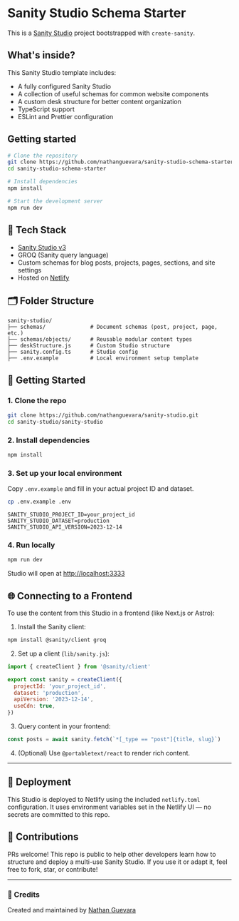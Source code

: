 # Sanity Studio Schema Starter

This is a [Sanity Studio](https://www.sanity.io/) project bootstrapped with `create-sanity`.

## What's inside?

This Sanity Studio template includes:

- A fully configured Sanity Studio
- A collection of useful schemas for common website components
- A custom desk structure for better content organization
- TypeScript support
- ESLint and Prettier configuration

## Getting started

```bash
# Clone the repository
git clone https://github.com/nathanguevara/sanity-studio-schema-starter.git
cd sanity-studio-schema-starter

# Install dependencies
npm install

# Start the development server
npm run dev
```

## 🔧 Tech Stack

- [Sanity Studio v3](https://www.sanity.io/)
- GROQ (Sanity query language)
- Custom schemas for blog posts, projects, pages, sections, and site settings
- Hosted on [Netlify](https://netlify.com)

## 🗂 Folder Structure

```
sanity-studio/
├── schemas/              # Document schemas (post, project, page, etc.)
├── schemas/objects/      # Reusable modular content types
├── deskStructure.js      # Custom Studio structure
├── sanity.config.ts      # Studio config
├── .env.example          # Local environment setup template
```

## 🚀 Getting Started

### 1. Clone the repo

```bash
git clone https://github.com/nathanguevara/sanity-studio.git
cd sanity-studio/sanity-studio
```

### 2. Install dependencies

```bash
npm install
```

### 3. Set up your local environment

Copy `.env.example` and fill in your actual project ID and dataset.

```bash
cp .env.example .env
```

```
SANITY_STUDIO_PROJECT_ID=your_project_id
SANITY_STUDIO_DATASET=production
SANITY_STUDIO_API_VERSION=2023-12-14
```

### 4. Run locally

```bash
npm run dev
```

Studio will open at [http://localhost:3333](http://localhost:3333)

## 🌐 Connecting to a Frontend

To use the content from this Studio in a frontend (like Next.js or Astro):

1. Install the Sanity client:

```bash
npm install @sanity/client groq
```

2. Set up a client (`lib/sanity.js`):

```js
import { createClient } from '@sanity/client'

export const sanity = createClient({
  projectId: 'your_project_id',
  dataset: 'production',
  apiVersion: '2023-12-14',
  useCdn: true,
})
```

3. Query content in your frontend:

```js
const posts = await sanity.fetch(`*[_type == "post"]{title, slug}`)
```

4. (Optional) Use `@portabletext/react` to render rich content.

---

## 🔐 Deployment

This Studio is deployed to Netlify using the included `netlify.toml` configuration. It uses environment variables set in the Netlify UI — no secrets are committed to this repo.

## 🤝 Contributions

PRs welcome! This repo is public to help other developers learn how to structure and deploy a multi-use Sanity Studio. If you use it or adapt it, feel free to fork, star, or contribute!

---

### 📣 Credits

Created and maintained by [Nathan Guevara](https://github.com/nathanguevara)
